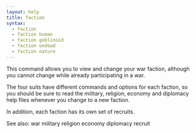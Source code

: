```yaml
---
layout: help
title: faction
syntax:
  - faction
  - faction human
  - faction goblinoid
  - faction undead
  - faction nature
---
```


This command allows you to view and change your war faction, although you 
cannot change while already participating in a war.

The four suits have different commands and options for each faction, so you 
should be sure to read the military, religion, economy and diplomacy help 
files whenever you change to a new faction.

In addition, each faction has its own set of recruits.

See also: war military religion economy diplomacy recruit

